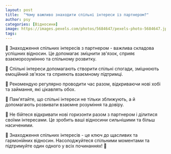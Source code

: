 ```yaml
---
layout: post
title:  "Чому важливо знаходити спільні інтереси із партнером?"
author: psy
categories: [Відносини]
image: https://images.pexels.com/photos/5684647/pexels-photo-5684647.jpeg?auto=compress&cs=tinysrgb&fit=crop&h=627&w=1200
tags: 
---
```


🌟 Знаходження спільних інтересів з партнером - важлива складова успішних відносин. Це допомагає зміцнити зв'язок, сприяє взаєморозумінню та спільному розвитку. 

🌟 Спільні інтереси допомагають створити спільні спогади, зміцнюють емоційний зв'язок та сприяють взаємному підтримці. 

🌟 Рекомендую регулярно проводити час разом, відкриваючи нові хобі та займання, які цікавлять обох. 

🌟 Пам'ятайте, що спільні інтереси не тільки зближують, а й допомагають розвивати взаємне розуміння та довіру. 

🌟 Не бійтеся відкривати нові горизонти разом з партнером і ділитися своїми інтересами. Це зробить ваші відносини сильнішими та більш насиченими. 

🌟 Знаходження спільних інтересів - це ключ до щасливих та гармонійних відносин. Насолоджуйтеся спільними моментами та підтримуйте один одного у всіх починаннях! 🌺


